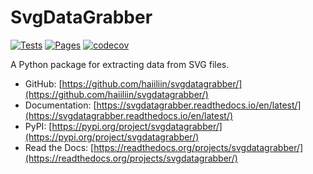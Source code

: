 # SvgDataGrabber

[![Tests](https://github.com/haiiliin/svgdatagrabber/actions/workflows/pytest.yaml/badge.svg)](https://github.com/haiiliin/svgdatagrabber/actions/workflows/pytest.yaml)
[![Pages](https://github.com/haiiliin/svgdatagrabber/actions/workflows/pages.yml/badge.svg)](https://github.com/haiiliin/svgdatagrabber/actions/workflows/pages.yml)
[![codecov](https://codecov.io/gh/haiiliin/svgdatagrabber/branch/main/graph/badge.svg?token=Z7NR2K2GLR)](https://codecov.io/gh/haiiliin/svgdatagrabber)

A Python package for extracting data from SVG files.

- GitHub: [https://github.com/haiiliin/svgdatagrabber/](https://github.com/haiiliin/svgdatagrabber/)
- Documentation: [https://svgdatagrabber.readthedocs.io/en/latest/](https://svgdatagrabber.readthedocs.io/en/latest/)
- PyPI: [https://pypi.org/project/svgdatagrabber/](https://pypi.org/project/svgdatagrabber/)
- Read the Docs: [https://readthedocs.org/projects/svgdatagrabber/](https://readthedocs.org/projects/svgdatagrabber/)

